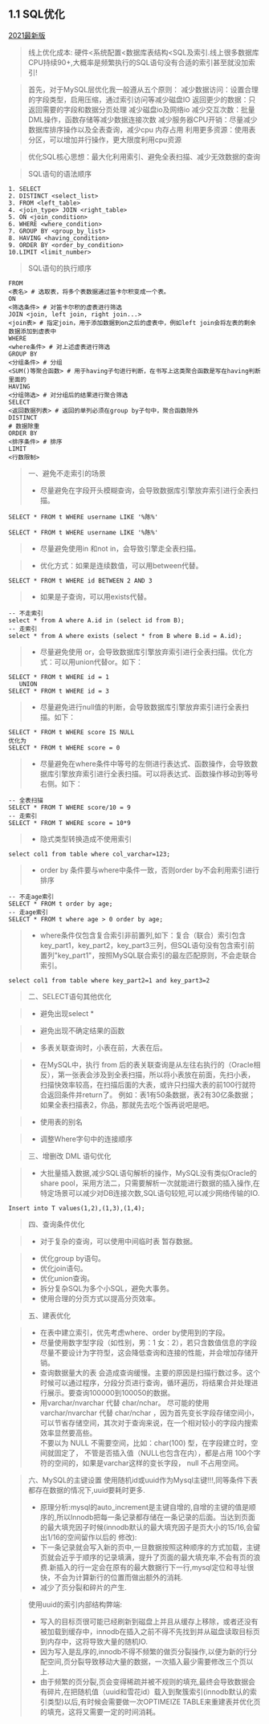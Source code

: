 ## 1.1 SQL优化
[2021最新版](https://mp.weixin.qq.com/s/4P_sPFbf20etv4TrHgCifA)
> 线上优化成本: 硬件<系统配置<数据库表结构<SQL及索引.线上很多数据库CPU持续90+,大概率是频繁执行的SQL语句没有合适的索引甚至就没加索引!

> 首先，对于MySQL层优化我一般遵从五个原则：
  减少数据访问：设置合理的字段类型，启用压缩，通过索引访问等减少磁盘IO
  返回更少的数据：只返回需要的字段和数据分页处理 减少磁盘io及网络io
  减少交互次数：批量DML操作，函数存储等减少数据连接次数
  减少服务器CPU开销：尽量减少数据库排序操作以及全表查询，减少cpu 内存占用
  利用更多资源：使用表分区，可以增加并行操作，更大限度利用cpu资源

> 优化SQL核心思想：最大化利用索引、避免全表扫描、减少无效数据的查询

> SQL语句的语法顺序

```
1. SELECT 
2. DISTINCT <select_list>
3. FROM <left_table>
4. <join_type> JOIN <right_table>
5. ON <join_condition>
6. WHERE <where_condition>
7. GROUP BY <group_by_list>
8. HAVING <having_condition>
9. ORDER BY <order_by_condition>
10.LIMIT <limit_number>
```

> SQL语句的执行顺序
```
FROM
<表名> # 选取表，将多个表数据通过笛卡尔积变成一个表。
ON
<筛选条件> # 对笛卡尔积的虚表进行筛选
JOIN <join, left join, right join...> 
<join表> # 指定join，用于添加数据到on之后的虚表中，例如left join会将左表的剩余数据添加到虚表中
WHERE
<where条件> # 对上述虚表进行筛选
GROUP BY
<分组条件> # 分组
<SUM()等聚合函数> # 用于having子句进行判断，在书写上这类聚合函数是写在having判断里面的
HAVING
<分组筛选> # 对分组后的结果进行聚合筛选
SELECT
<返回数据列表> # 返回的单列必须在group by子句中，聚合函数除外
DISTINCT
# 数据除重
ORDER BY
<排序条件> # 排序
LIMIT
<行数限制>
```

> 一、避免不走索引的场景
> - 尽量避免在字段开头模糊查询，会导致数据库引擎放弃索引进行全表扫描。
```
SELECT * FROM t WHERE username LIKE '%陈%'
```
```
SELECT * FROM t WHERE username LIKE '%陈%'
```
   
> - 尽量避免使用in 和not in，会导致引擎走全表扫描。
  
> - 优化方式：如果是连续数值，可以用between代替。
  
```
SELECT * FROM t WHERE id BETWEEN 2 AND 3
``` 
> - 如果是子查询，可以用exists代替。
  
```
-- 不走索引
select * from A where A.id in (select id from B);
-- 走索引
select * from A where exists (select * from B where B.id = A.id);
```
  
> - 尽量避免使用 or，会导致数据库引擎放弃索引进行全表扫描。优化方式：可以用union代替or。如下：

```
SELECT * FROM t WHERE id = 1
   UNION
SELECT * FROM t WHERE id = 3
```

> - 尽量避免进行null值的判断，会导致数据库引擎放弃索引进行全表扫描。如下：

```
SELECT * FROM t WHERE score IS NULL
优化为
SELECT * FROM t WHERE score = 0
```

> - 尽量避免在where条件中等号的左侧进行表达式、函数操作，会导致数据库引擎放弃索引进行全表扫描。可以将表达式、函数操作移动到等号右侧。如下：

```
-- 全表扫描
SELECT * FROM T WHERE score/10 = 9
-- 走索引
SELECT * FROM T WHERE score = 10*9
```

> - 隐式类型转换造成不使用索引

```
select col1 from table where col_varchar=123;
```

> - order by 条件要与where中条件一致，否则order by不会利用索引进行排序

```
-- 不走age索引
SELECT * FROM t order by age;
-- 走age索引
SELECT * FROM t where age > 0 order by age;
```

> - where条件仅包含复合索引非前置列,如下：复合（联合）索引包含key_part1，key_part2，key_part3三列，但SQL语句没有包含索引前置列"key_part1"，按照MySQL联合索引的最左匹配原则，不会走联合索引。

```
select col1 from table where key_part2=1 and key_part3=2
```

> 二、SELECT语句其他优化

> - 避免出现select *

> - 避免出现不确定结果的函数

> - 多表关联查询时，小表在前，大表在后。

> - 在MySQL中，执行 from 后的表关联查询是从左往右执行的（Oracle相反），第一张表会涉及到全表扫描，所以将小表放在前面，先扫小表，扫描快效率较高，在扫描后面的大表，或许只扫描大表的前100行就符合返回条件并return了。
    例如：表1有50条数据，表2有30亿条数据；如果全表扫描表2，你品，那就先去吃个饭再说吧是吧。

> - 使用表的别名

> - 调整Where字句中的连接顺序

> 三、增删改 DML 语句优化

> - 大批量插入数据,减少SQL语句解析的操作，MySQL没有类似Oracle的share pool，采用方法二，只需要解析一次就能进行数据的插入操作,在特定场景可以减少对DB连接次数,SQL语句较短,可以减少网络传输的IO.

```
Insert into T values(1,2),(1,3),(1,4);
```

> 四、查询条件优化

> - 对于复杂的查询，可以使用中间临时表 暂存数据。

> - 优化group by语句。
> - 优化join语句。
> - 优化union查询。
> - 拆分复杂SQL为多个小SQL，避免大事务。
> - 使用合理的分页方式以提高分页效率。

> 五、建表优化

> - 在表中建立索引，优先考虑where、order by使用到的字段。
> - 尽量使用数字型字段（如性别，男：1 女：2），若只含数值信息的字段尽量不要设计为字符型，这会降低查询和连接的性能，并会增加存储开销。
> - 查询数据量大的表 会造成查询缓慢。主要的原因是扫描行数过多。这个时候可以通过程序，分段分页进行查询，循环遍历，将结果合并处理进行展示。要查询100000到100050的数据。
> - 用varchar/nvarchar 代替 char/nchar。
    尽可能的使用 varchar/nvarchar 代替 char/nchar ，因为首先变长字段存储空间小，可以节省存储空间，其次对于查询来说，在一个相对较小的字段内搜索效率显然要高些。   
    不要以为 NULL 不需要空间，比如：char(100) 型，在字段建立时，空间就固定了， 不管是否插入值（NULL也包含在内），都是占用 100个字符的空间的，如果是varchar这样的变长字段， null 不占用空间。

> 六、MySQL的主键设置
> 使用随机id或uuid作为Mysql主键!!!,同等条件下表都存在数据的情况下,uuid要耗时更多.
> - 原理分析:mysql的auto_increment是主键自增的,自增的主键的值是顺序的,所以Innodb把每一条记录都存储在一条记录的后面。当达到页面的最大填充因子时候(innodb默认的最大填充因子是页大小的15/16,会留出1/16的空间留作以后的     修改):
> - 下一条记录就会写入新的页中,一旦数据按照这种顺序的方式加载，主键页就会近乎于顺序的记录填满，提升了页面的最大填充率,不会有页的浪费.新插入的行一定会在原有的最大数据行下一行,mysql定位和寻址很快，不会为计算新行的位置而做出额外的消耗.
> - 减少了页分裂和碎片的产生.

> 使用uuid的索引内部结构弊端:
> - 写入的目标页很可能已经刷新到磁盘上并且从缓存上移除，或者还没有被加载到缓存中，innodb在插入之前不得不先找到并从磁盘读取目标页到内存中，这将导致大量的随机IO.
> - 因为写入是乱序的,innodb不得不频繁的做页分裂操作,以便为新的行分配空间,页分裂导致移动大量的数据，一次插入最少需要修改三个页以上.
> - 由于频繁的页分裂,页会变得稀疏并被不规则的填充,最终会导致数据会有碎片,在把随机值（uuid和雪花id）载入到聚簇索引(innodb默认的索引类型)以后,有时候会需要做一次OPTIMEIZE TABLE来重建表并优化页的填充，这将又需要一定的时间消耗。





